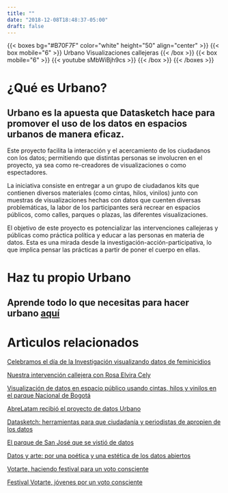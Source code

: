 ```yaml
---
title: ""
date: "2018-12-08T18:48:37-05:00"
draft: false
---
```

{{< boxes bg="#B70F7F" color="white" height="50" align="center" >}}
  {{< box mobile="6" >}}
    Urbano
    Visualizaciones callejeras
  {{< /box >}}
  {{< box mobile="6" >}}
    {{< youtube sMbWiBjh9cs >}}
  {{< /box >}}
{{< /boxes >}}

# ¿Qué es Urbano?

## Urbano es la apuesta que Datasketch hace para promover el uso de los datos en espacios urbanos de manera eficaz. 

Este proyecto facilita la interacción y el acercamiento de los ciudadanos con los datos; permitiendo que distintas personas se involucren en el proyecto, ya sea como re-creadores de visualizaciones o como espectadores. 

La iniciativa consiste en entregar a un grupo de ciudadanos kits que contienen diversos materiales (como cintas, hilos, vinilos) junto con muestras de visualizaciones hechas con datos que cuenten diversas problemáticas, la labor de los participantes será recrear en espacios públicos, como calles, parques o plazas, las diferentes visualizaciones.

El objetivo de este proyecto es potencializar las intervenciones callejeras y públicas como práctica política y educar a las personas en materia de datos. Esta es una mirada desde la investigación-acción-participativa, lo que implica pensar las prácticas a partir de poner el cuerpo en ellas.

# Haz tu propio Urbano

## Aprende todo lo que necesitas para hacer urbano [aquí](/posts/haztupropiourbano)

# Artìculos relacionados

[Celebramos el día de la Investigación visualizando datos de feminicidios](https://www.datasketch.co/p/celebramos-el-dia-de-la-investigacion-visualizando-datos-de-feminicidios)

[Nuestra intervención callejera con Rosa Elvira Cely](https://www.datasketch.co/p/nuestra-intervencion-callejera-con-rosa-elvira-cely)

[Visualización de datos en espacio público usando cintas, hilos y vinilos en el parque Nacional de Bogotá](https://www.datasketch.co/p/visualizacion-de-datos-en-espacio-publico-usando-cintas-hilos-y-vinilos-en-el-parque-nacional-de-bogota)

[AbreLatam recibió el proyecto de datos Urbano](https://www.datasketch.co/p/abrelatam-recibio-el-proyecto-de-datos-urbano)

[Datasketch: herramientas para que ciudadanía y periodistas de apropien de los datos](https://distintaslatitudes.net/datasketch-herramientas-ciudadania-periodistas-se-apropien-los-datos)

[El parque de San José que se vistió de datos](https://distintaslatitudes.net/parque-san-jose-se-vistio-datos)

[Datos y arte: por una poética y una estética de los datos abiertos](https://distintaslatitudes.net/datos-y-arte-por-una-poetica-y-una-estetica-de-los-datos-abiertos)

[Votarte, haciendo festival para un voto consciente](https://medium.com/monoku/votarte-haciendo-festival-para-un-voto-consciente-8ae02933f87e)

[Festival Votarte, jóvenes por un voto consciente](https://canaltrece.com.co/noticias/festival-votarte-jovenes-por-un-voto-consciente/)
